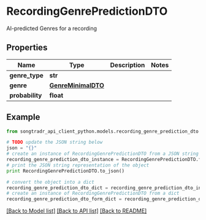 # RecordingGenrePredictionDTO

AI-predicted Genres for a recording

## Properties
Name | Type | Description | Notes
------------ | ------------- | ------------- | -------------
**genre_type** | **str** |  | 
**genre** | [**GenreMinimalDTO**](GenreMinimalDTO.md) |  | 
**probability** | **float** |  | 

## Example

```python
from songtradr_api_client_python.models.recording_genre_prediction_dto import RecordingGenrePredictionDTO

# TODO update the JSON string below
json = "{}"
# create an instance of RecordingGenrePredictionDTO from a JSON string
recording_genre_prediction_dto_instance = RecordingGenrePredictionDTO.from_json(json)
# print the JSON string representation of the object
print RecordingGenrePredictionDTO.to_json()

# convert the object into a dict
recording_genre_prediction_dto_dict = recording_genre_prediction_dto_instance.to_dict()
# create an instance of RecordingGenrePredictionDTO from a dict
recording_genre_prediction_dto_form_dict = recording_genre_prediction_dto.from_dict(recording_genre_prediction_dto_dict)
```
[[Back to Model list]](../README.md#documentation-for-models) [[Back to API list]](../README.md#documentation-for-api-endpoints) [[Back to README]](../README.md)


